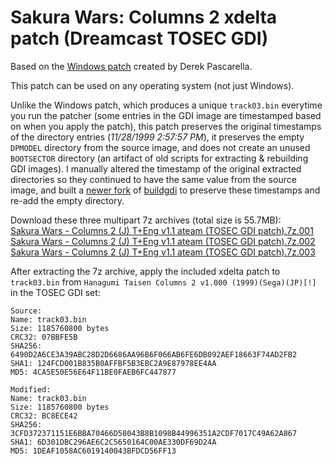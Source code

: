Sakura Wars: Columns 2 xdelta patch (Dreamcast TOSEC GDI)
============================================

Based on the [Windows patch](https://github.com/DerekPascarella/SakuraWarsColumns2-EnglishPatchDreamcast) created by Derek Pascarella.

This patch can be used on any operating system (not just Windows).

Unlike the Windows patch, which produces a unique `track03.bin` everytime you run the patcher (some entries in the GDI image are timestamped based on when you apply the patch), this patch preserves the original timestamps of the directory entries (_11/28/1999 2:57:57 PM_), it preserves the empty `DPMODEL` directory from the source image, and does not create an unused `BOOTSECTOR` directory (an artifact of old scripts for extracting & rebuilding GDI images). I manually altered the timestamp of the original extracted directories so they continued to have the same value from the source image, and built a [newer fork](https://github.com/Sappharad/GDIbuilder/tree/master/buildgdi) of [buildgdi](https://github.com/tjanas/SakuraWarsColumns2-English-gdi-xdelta/raw/main/buildgdi.exe) to preserve these timestamps and re-add the empty directory.

Download these three multipart 7z archives (total size is 55.7MB):  
[Sakura Wars - Columns 2 (J) T+Eng v1.1 ateam (TOSEC GDI patch).7z.001](https://github.com/tjanas/SakuraWarsColumns2-English-gdi-xdelta/raw/main/Sakura%20Wars%20-%20Columns%202%20(J)%20T%2BEng%20v1.1%20ateam%20(TOSEC%20GDI%20patch).7z.001)  
[Sakura Wars - Columns 2 (J) T+Eng v1.1 ateam (TOSEC GDI patch).7z.002](https://github.com/tjanas/SakuraWarsColumns2-English-gdi-xdelta/raw/main/Sakura%20Wars%20-%20Columns%202%20(J)%20T%2BEng%20v1.1%20ateam%20(TOSEC%20GDI%20patch).7z.002)  
[Sakura Wars - Columns 2 (J) T+Eng v1.1 ateam (TOSEC GDI patch).7z.003](https://github.com/tjanas/SakuraWarsColumns2-English-gdi-xdelta/raw/main/Sakura%20Wars%20-%20Columns%202%20(J)%20T%2BEng%20v1.1%20ateam%20(TOSEC%20GDI%20patch).7z.003)  

After extracting the 7z archive, apply the included xdelta patch to `track03.bin` from `Hanagumi Taisen Columns 2 v1.000 (1999)(Sega)(JP)[!]` in the TOSEC GDI set:

```
Source:
Name: track03.bin
Size: 1185760800 bytes
CRC32: 07BBFE5B
SHA256: 6490D2A6CE3A39ABC28D2D6686AA96B6F066AB6FE6DB092AEF18663F74AD2FB2
SHA1: 124FCD001B835B0AFFBF5B3EBC2A9E87978EE4AA
MD5: 4CA5E50E56E64F11BE0FAEB6FC447877

Modified:
Name: track03.bin
Size: 1185760800 bytes
CRC32: BC8ECE42
SHA256: 3CFD372371151E6BBA70466D58043B8B1098B44996351A2CDF7017C49A62A867
SHA1: 6D301DBC296AE6C2C5650164C00AE330DF69D24A
MD5: 1DEAF1058AC6019140043BFDCD56FF13
```
